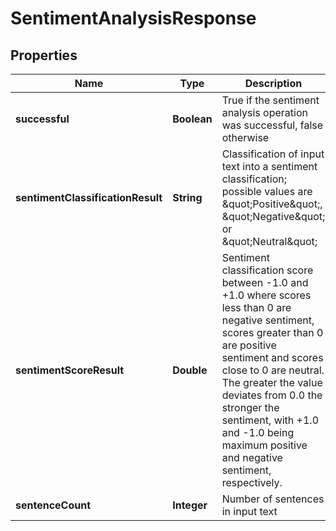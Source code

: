 
# SentimentAnalysisResponse

## Properties
Name | Type | Description | Notes
------------ | ------------- | ------------- | -------------
**successful** | **Boolean** | True if the sentiment analysis operation was successful, false otherwise |  [optional]
**sentimentClassificationResult** | **String** | Classification of input text into a sentiment classification; possible values are \&quot;Positive\&quot;, \&quot;Negative\&quot; or \&quot;Neutral\&quot; |  [optional]
**sentimentScoreResult** | **Double** | Sentiment classification score between -1.0 and +1.0 where scores less than 0 are negative sentiment, scores greater than 0 are positive sentiment and scores close to 0 are neutral.  The greater the value deviates from 0.0 the stronger the sentiment, with +1.0 and -1.0 being maximum positive and negative sentiment, respectively. |  [optional]
**sentenceCount** | **Integer** | Number of sentences in input text |  [optional]



